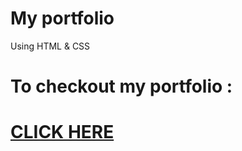 # My portfolio
Using HTML & CSS

# To checkout my portfolio :
# [CLICK HERE](https://d3v07.github.io/portfolio)
